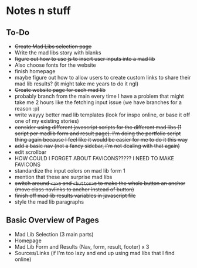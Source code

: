 # Notes n stuff

## To-Do

* ~~Create Mad Libs selection page~~
* Write the mad libs story with blanks
* ~~figure out how to use js to insert user inputs into a mad lib~~
* Also choose fonts for the website
* finish homepage
* maybe figure out how to allow users to create custom links to share their mad lib results? (it might take me years to do it ngl)
* ~~Create ~~website~~ page for each mad lib~~
* probably branch from the main every time I have a problem that might take me 2 hours like the fetching input issue (we have branches for a reason :p)
* write wayyy better mad lib templates (look for inspo online, or base it off one of my existing stories)
* ~~consider using different javascript scripts for the different mad libs (1 script per madlib form and result page). I'm doing the portfolio script thing again because I feel like it would be easier for me to do it this way~~
* ~~add a basic nav (not a fancy sidebar, i'm not dealing with that again)~~
* edit scrollbar
* HOW COULD I FORGET ABOUT FAVICONS????? I NEED TO MAKE FAVICONS
* standardize the input colors on mad lib form 1
* mention that these are surprise mad libs
* ~~switch around `<a>`s and `<button>`s to make the whole button an anchor (move class navlinks to anchor instead of button)~~
* ~~finish off mad lib results variables in javascript file~~
* style the mad lib paragraphs


## Basic Overview of Pages

* Mad Lib Selection (3 main parts)
* Homepage
* Mad Lib Form and Results (Nav, form, result, footer) x 3
* Sources/Links (if I'm too lazy and end up using mad libs that I find online)

